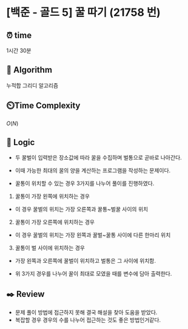 # [백준 - 골드 5] 꿀 따기 (21758 번)

## ⏰  **time**

1시간 30분

## :pushpin: **Algorithm**

누적합
그리디 알고리즘

## ⏲️**Time Complexity**

$O(N)$

## :round_pushpin: **Logic**

- 두 꿀벌이 입력받은 장소값에 따라 꿀을 수집하며 벌통으로 곧바로 나아간다.
- 이때 가능한 최대의 꿀의 양을 계산하는 프로그램을 작성하는 문제이다.

- 꿀통이 위치할 수 있는 경우 3가지를 나누어 풀이를 진행하였다.

1. 꿀통이 가장 왼쪽에 위치하는 경우
- 이 경우 꿀벌의 위치는 가장 오른쪽과 꿀통~벌꿀 사이의 위치

2. 꿀통이 가장 오른쪽에 위치하는 경우
- 이 경우 꿀벌의 위치는 가장 왼쪽과 꿀벌~꿀통 사이에 다른 한마리 위치

3. 꿀통이 벌 사이에 위치하는 경우
- 가장 왼쪽과 오른쪽에 꿀벌이 위치하고 벌통은 그 사이에 위치함.

- 위 3가지 경우를 나누어 꿀이 최대로 모였을 때를 변수에 담아 출력한다. 

## :black_nib: **Review**

- 문제 풀이 방법에 접근하지 못해 결국 해설을 찾아 도움을 받았다.
- 복잡할 경우 경우의 수를 나누어 접근하는 것도 좋은 방법인거같다.